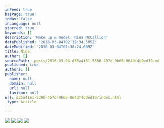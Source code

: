 ```yaml
---
inFeed: true
hasPage: true
inNav: false
inLanguage: null
starred: true
keywords: []
description: 'Make up & model: Nina McCallion'
datePublished: '2016-03-04T02:39:34.505Z'
dateModified: '2016-03-04T02:38:24.609Z'
title: Nina
author: []
sourcePath: _posts/2016-03-04-d35a4161-5380-457d-9b66-064df4b0ed10.md
published: true
authors: []
publisher:
  name: null
  domain: null
  url: null
  favicon: null
url: d35a4161-5380-457d-9b66-064df4b0ed10/index.html
_type: Article

---
```

![](https://s3-us-west-2.amazonaws.com/the-grid-img/p/7c513f830d434d6aba4af03c206e5453fb1cff61.jpg)
![](https://the-grid-user-content.s3-us-west-2.amazonaws.com/1284195d-14d2-4655-8bd5-84d3bbfd2447.jpg)
![](https://the-grid-user-content.s3-us-west-2.amazonaws.com/16974637-6d46-43d6-b715-95909f1a055c.jpg)
![](https://the-grid-user-content.s3-us-west-2.amazonaws.com/86e39b75-f108-44ad-8322-2c1646e6924d.jpg)